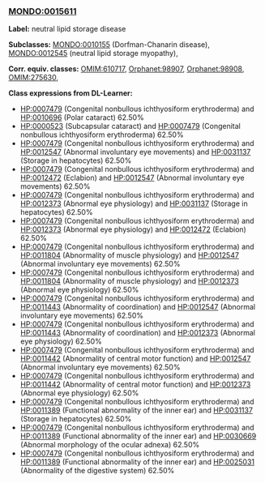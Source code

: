 
### [MONDO:0015611](http://purl.obolibrary.org/obo/MONDO_0015611)
**Label:** neutral lipid storage disease

**Subclasses:** [MONDO:0010155](http://purl.obolibrary.org/obo/MONDO_0010155) (Dorfman-Chanarin disease), [MONDO:0012545](http://purl.obolibrary.org/obo/MONDO_0012545) (neutral lipid storage myopathy), 

**Corr. equiv. classes:** [OMIM:610717](http://purl.obolibrary.org/obo/OMIM_610717), [Orphanet:98907](http://www.orpha.net/ORDO/Orphanet_98907), [Orphanet:98908](http://www.orpha.net/ORDO/Orphanet_98908), [OMIM:275630](http://purl.obolibrary.org/obo/OMIM_275630), 

**Class expressions from DL-Learner:**

- [HP:0007479](http://purl.obolibrary.org/obo/HP_0007479) (Congenital nonbullous ichthyosiform erythroderma) and [HP:0010696](http://purl.obolibrary.org/obo/HP_0010696) (Polar cataract) 62.50%
- [HP:0000523](http://purl.obolibrary.org/obo/HP_0000523) (Subcapsular cataract) and [HP:0007479](http://purl.obolibrary.org/obo/HP_0007479) (Congenital nonbullous ichthyosiform erythroderma) 62.50%
- [HP:0007479](http://purl.obolibrary.org/obo/HP_0007479) (Congenital nonbullous ichthyosiform erythroderma) and [HP:0012547](http://purl.obolibrary.org/obo/HP_0012547) (Abnormal involuntary eye movements) and [HP:0031137](http://purl.obolibrary.org/obo/HP_0031137) (Storage in hepatocytes) 62.50%
- [HP:0007479](http://purl.obolibrary.org/obo/HP_0007479) (Congenital nonbullous ichthyosiform erythroderma) and [HP:0012472](http://purl.obolibrary.org/obo/HP_0012472) (Eclabion) and [HP:0012547](http://purl.obolibrary.org/obo/HP_0012547) (Abnormal involuntary eye movements) 62.50%
- [HP:0007479](http://purl.obolibrary.org/obo/HP_0007479) (Congenital nonbullous ichthyosiform erythroderma) and [HP:0012373](http://purl.obolibrary.org/obo/HP_0012373) (Abnormal eye physiology) and [HP:0031137](http://purl.obolibrary.org/obo/HP_0031137) (Storage in hepatocytes) 62.50%
- [HP:0007479](http://purl.obolibrary.org/obo/HP_0007479) (Congenital nonbullous ichthyosiform erythroderma) and [HP:0012373](http://purl.obolibrary.org/obo/HP_0012373) (Abnormal eye physiology) and [HP:0012472](http://purl.obolibrary.org/obo/HP_0012472) (Eclabion) 62.50%
- [HP:0007479](http://purl.obolibrary.org/obo/HP_0007479) (Congenital nonbullous ichthyosiform erythroderma) and [HP:0011804](http://purl.obolibrary.org/obo/HP_0011804) (Abnormality of muscle physiology) and [HP:0012547](http://purl.obolibrary.org/obo/HP_0012547) (Abnormal involuntary eye movements) 62.50%
- [HP:0007479](http://purl.obolibrary.org/obo/HP_0007479) (Congenital nonbullous ichthyosiform erythroderma) and [HP:0011804](http://purl.obolibrary.org/obo/HP_0011804) (Abnormality of muscle physiology) and [HP:0012373](http://purl.obolibrary.org/obo/HP_0012373) (Abnormal eye physiology) 62.50%
- [HP:0007479](http://purl.obolibrary.org/obo/HP_0007479) (Congenital nonbullous ichthyosiform erythroderma) and [HP:0011443](http://purl.obolibrary.org/obo/HP_0011443) (Abnormality of coordination) and [HP:0012547](http://purl.obolibrary.org/obo/HP_0012547) (Abnormal involuntary eye movements) 62.50%
- [HP:0007479](http://purl.obolibrary.org/obo/HP_0007479) (Congenital nonbullous ichthyosiform erythroderma) and [HP:0011443](http://purl.obolibrary.org/obo/HP_0011443) (Abnormality of coordination) and [HP:0012373](http://purl.obolibrary.org/obo/HP_0012373) (Abnormal eye physiology) 62.50%
- [HP:0007479](http://purl.obolibrary.org/obo/HP_0007479) (Congenital nonbullous ichthyosiform erythroderma) and [HP:0011442](http://purl.obolibrary.org/obo/HP_0011442) (Abnormality of central motor function) and [HP:0012547](http://purl.obolibrary.org/obo/HP_0012547) (Abnormal involuntary eye movements) 62.50%
- [HP:0007479](http://purl.obolibrary.org/obo/HP_0007479) (Congenital nonbullous ichthyosiform erythroderma) and [HP:0011442](http://purl.obolibrary.org/obo/HP_0011442) (Abnormality of central motor function) and [HP:0012373](http://purl.obolibrary.org/obo/HP_0012373) (Abnormal eye physiology) 62.50%
- [HP:0007479](http://purl.obolibrary.org/obo/HP_0007479) (Congenital nonbullous ichthyosiform erythroderma) and [HP:0011389](http://purl.obolibrary.org/obo/HP_0011389) (Functional abnormality of the inner ear) and [HP:0031137](http://purl.obolibrary.org/obo/HP_0031137) (Storage in hepatocytes) 62.50%
- [HP:0007479](http://purl.obolibrary.org/obo/HP_0007479) (Congenital nonbullous ichthyosiform erythroderma) and [HP:0011389](http://purl.obolibrary.org/obo/HP_0011389) (Functional abnormality of the inner ear) and [HP:0030669](http://purl.obolibrary.org/obo/HP_0030669) (Abnormal morphology of the ocular adnexa) 62.50%
- [HP:0007479](http://purl.obolibrary.org/obo/HP_0007479) (Congenital nonbullous ichthyosiform erythroderma) and [HP:0011389](http://purl.obolibrary.org/obo/HP_0011389) (Functional abnormality of the inner ear) and [HP:0025031](http://purl.obolibrary.org/obo/HP_0025031) (Abnormality of the digestive system) 62.50%


